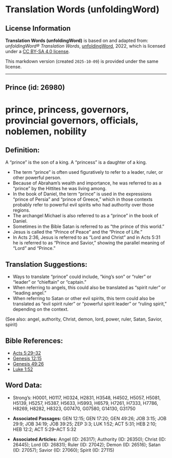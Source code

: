 # Translation Words (unfoldingWord)

## License Information

**Translation Words (unfoldingWord)** is based on and adapted from: _unfoldingWord® Translation Words_, [unfoldingWord](https://unfoldingword.org/utw), 2022, which is licensed under a [CC BY-SA 4.0 license](https://creativecommons.org/licenses/by-sa/4.0/legalcode.en).

This markdown version (created `2025-10-09`) is provided under the same license.



--------------------------------

## Prince (id: 26980)

prince, princess, governors, provincial governors, officials, noblemen, nobility
================================================================================

Definition:
-----------

A “prince” is the son of a king. A “princess” is a daughter of a king.

* The term “prince” is often used figuratively to refer to a leader, ruler, or other powerful person.
* Because of Abraham’s wealth and importance, he was referred to as a “prince” by the Hittites he was living among.
* In the book of Daniel, the term “prince” is used in the expressions “prince of Persia” and “prince of Greece,” which in those contexts probably refer to powerful evil spirits who had authority over those regions.
* The archangel Michael is also referred to as a “prince” in the book of Daniel.
* Sometimes in the Bible Satan is referred to as “the prince of this world.”
* Jesus is called the “Prince of Peace” and the “Prince of Life.”
* In Acts 2:36, Jesus is referred to as “Lord and Christ” and in Acts 5:31 he is referred to as “Prince and Savior,” showing the parallel meaning of “Lord” and “Prince.”

Translation Suggestions:
------------------------

* Ways to translate “prince” could include, “king’s son” or “ruler” or “leader” or “chieftain” or “captain.”
* When referring to angels, this could also be translated as “spirit ruler” or “leading angel.”
* When referring to Satan or other evil spirits, this term could also be translated as “evil spirit ruler” or “powerful spirit leader” or “ruling spirit,” depending on the context.

(See also: angel, authority, Christ, demon, lord, power, ruler, Satan, Savior, spirit)

Bible References:
-----------------

* [Acts 5:29–32](https://ref.ly/Acts5:29-Acts5:32)
* [Genesis 12:15](https://ref.ly/Gen12:15)
* [Genesis 49:26](https://ref.ly/Gen49:26)
* [Luke 1:52](https://ref.ly/Luke1:52)

Word Data:
----------

* Strong’s: H0001, H0117, H0324, H2831, H3548, H4502, H5057, H5081, H5139, H5257, H5387, H5633, H5993, H6579, H7261, H7333, H7786, H8269, H8282, H8323, G07470, G07580, G14130, G31750

* **Associated Passages:** GEN 12:15; GEN 17:20; GEN 49:26; JOB 3:15; JOB 29:9; JOB 34:19; JOB 39:25; ZEP 3:3; LUK 1:52; ACT 5:31; HEB 2:10; HEB 12:2; ACT 5:29–ACT 5:32
* **Associated Articles:** Angel (ID: 26317); Authority (ID: 26350); Christ (ID: 26445); Lord (ID: 26831); Ruler (ID: 27042); Demon (ID: 26516); Satan (ID: 27057); Savior (ID: 27060); Spirit (ID: 27115)

